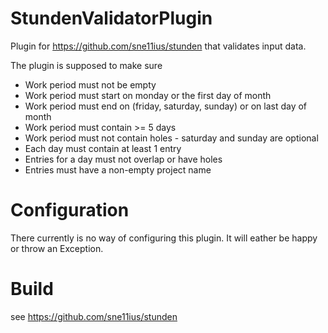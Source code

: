 StundenValidatorPlugin
======================

Plugin for https://github.com/sne11ius/stunden that validates input data.

The plugin is supposed to make sure
 - Work period must not be empty
 - Work period must start on monday or the first day of month
 - Work period must end on (friday, saturday, sunday) or on last day of month
 - Work period must contain >= 5 days
 - Work period must not contain holes - saturday and sunday are optional
 - Each day must contain at least 1 entry
 - Entries for a day must not overlap or have holes
 - Entries must have a non-empty project name

Configuration
=============

There currently is no way of configuring this plugin. It will eather be happy or throw an Exception.

Build
=====
see https://github.com/sne11ius/stunden

